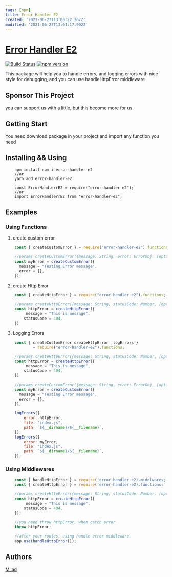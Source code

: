 ```yaml
---
tags: [npm]
title: Error Handler E2
created: '2021-06-27T13:00:22.267Z'
modified: '2021-06-27T13:01:17.902Z'
---
```


# [Error Handler E2](https://www.npmjs.com/package/error-handler-e2)
[![Build Status](https://travis-ci.org/miladezzat/error-handler-e2.svg?branch=master)](https://travis-ci.org/miladezzat/error-handler-e2)
[![npm version](https://badge.fury.io/js/error-handler-e2.svg)](https://badge.fury.io/js/error-handler-e2)&nbsp;

This package will help you to handle errors, 
and logging errors with nice style for debugging, and you can use handleHttpError 
middleware

## Sponsor This Project
you can [support us](https://ko-fi.com/miladefahmy) with a little, but this 
become more for us.

## Getting Start 
You need download package in your project and import any function you need

## Installing && Using
```
    npm install npm i error-handler-e2
    //or
    yarn add error-handler-e2

    const ErrorHandlerrE2 = require("error-handler-e2");
    //or
    import ErrorHandlerrE2 from "error-handler-e2";
```

## Examples
### Using Functions

1. create custom error
```js
    const { createCustomError } = require("error-handler-e2").functions; 

    //params createCustomError({message: String, error: ErrorObj, [options]})
    const myError = createCustomError({
      message = "Testing Error message", 
      error = {},       
    });

```
2. create Http Error
```js
    const { createHttpError } = require("error-handler-e2").functions;

    //params createHttpError({message: String, statusCode: Number, [options]})
    const httpError = createHttpError({
         message = "This is message",
        statusCode = 404,
    })
```
3. Logging Errors
```js
    const { createCustomError,createHttpError ,logErrors } 
            = require("error-handler-e2").functions; 

    //params createHttpError({message: String, statusCode: Number, [options]})
    const httpError = createHttpError({
         message = "This is message",
        statusCode = 404,
    })

    //params createCustomError({message: String, error: ErrorObj, [options]})
    const myError = createCustomError({
      message = "Testing Error message", 
      error = {},       
    });

    logErrors({
        error: httpError,
        file: "index.js",
        path: `${__dirname}/${__filename}`,
    });
    logErrors({
        error: myError,
        file: "index.js",
        path: `${__dirname}/${__filename}`,
    });

```

### Using Middlewares
```js
    const { handleHttpError } = require('error-handler-e2).middlwares;
    const { createHttpError } = require('error-handler-e2).functions;

    //params createHttpError({message: String, statusCode: Number, [options]})
    const httpError = createHttpError({
         message = "This is message",
        statusCode = 404,
    });

    //you need throw httpError, when catch error
    throw httpError;

    //after your routes, using handle error middleware
    app.use(handleHttpError());

```

## Authors 
[Milad](<https://github.com/miladezzat>)
